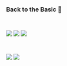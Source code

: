### Back to the Basic 👋

<br>

<a href="https://isocpp.org/"><img src="https://img.shields.io/badge/C++-00599C?style=flat-square&logo=Cplusplus&logoColor=white"/></a> <a href="https://go.dev/"><img src="https://img.shields.io/badge/Go-00ADD8?style=flat-square&logo=Go&logoColor=white"/></a> <a href="https://www.rust-lang.org/"><img src="https://img.shields.io/badge/Rust-21B573?style=flat-square&logo=Rust&logoColor=white"/></a>

<br>

<a href="https://www.premierleague.com/"><img src="https://img.shields.io/badge/Chelsea-360D3A?style=flat-square&logo=PremierLeague&logoColor=white"/></a> <a href="https://www.ea.com/games/fifa/fifa-22"><img src="https://img.shields.io/badge/FIFA22-003791?style=flat-square&logo=Playstation5&logoColor=white"/></a> 


<!--
**chelseafandev/chelseafandev** is a ✨ _special_ ✨ repository because its `README.md` (this file) appears on your GitHub profile.

Here are some ideas to get you started:

- 🔭 I’m currently working on ...
- 🌱 I’m currently learning ...
- 👯 I’m looking to collaborate on ...
- 🤔 I’m looking for help with ...
- 💬 Ask me about ...
- 📫 How to reach me: ...
- 😄 Pronouns: ...
- ⚡ Fun fact: ...
-->
